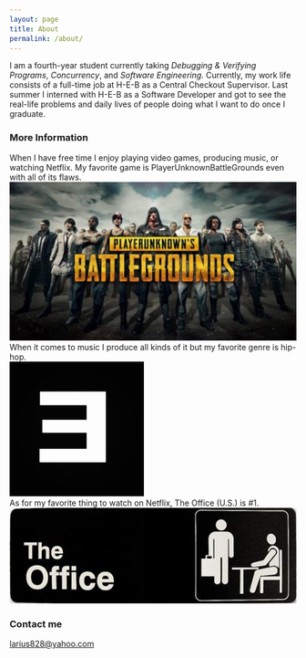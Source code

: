 ```yaml
---
layout: page
title: About
permalink: /about/
---
```


I am a fourth-year student currently taking _Debugging & Verifying Programs_, _Concurrency_, and _Software Engineering_. Currently, my work life consists of a full-time job at H-E-B as a Central Checkout Supervisor. Last summer I interned with H-E-B as a Software Developer and got to see the real-life problems and daily lives of people doing what I want to do once I graduate. 

### More Information

When I have free time I enjoy playing video games, producing music, or watching Netflix. My favorite game is PlayerUnknownBattleGrounds even with all of its flaws. 
<br>![PUBG](/assets/pubg.jpg) 
<br>
When it comes to music I produce all kinds of it but my favorite genre is hip-hop. 
<br>![Eminem](/assets/eminem.jpg) 
<br>
As for my favorite thing to watch on Netflix, The Office (U.S.) is #1. 
<br>![The Office](/assets/office.jpg)
<br>
### Contact me

[larius828@yahoo.com](mailto:larius828@yahoo.com)